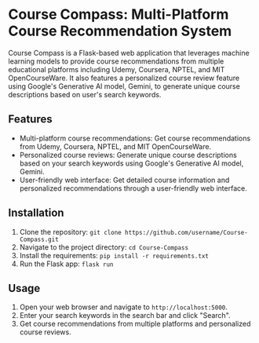 # Course Compass: Multi-Platform Course Recommendation System

Course Compass is a Flask-based web application that leverages machine learning models to provide course recommendations from multiple educational platforms including Udemy, Coursera, NPTEL, and MIT OpenCourseWare. It also features a personalized course review feature using Google's Generative AI model, Gemini, to generate unique course descriptions based on user's search keywords.

## Features

- Multi-platform course recommendations: Get course recommendations from Udemy, Coursera, NPTEL, and MIT OpenCourseWare.
- Personalized course reviews: Generate unique course descriptions based on your search keywords using Google's Generative AI model, Gemini.
- User-friendly web interface: Get detailed course information and personalized recommendations through a user-friendly web interface.

## Installation

1. Clone the repository: `git clone https://github.com/username/Course-Compass.git`
2. Navigate to the project directory: `cd Course-Compass`
3. Install the requirements: `pip install -r requirements.txt`
4. Run the Flask app: `flask run`

## Usage

1. Open your web browser and navigate to `http://localhost:5000`.
2. Enter your search keywords in the search bar and click "Search".
3. Get course recommendations from multiple platforms and personalized course reviews.

